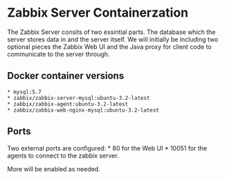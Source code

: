 # Zabbix Server Containerzation

The Zabbix Server consits of two essintial parts. The database which the server stores data in and the server itself. We will initially be including two optional pieces the Zabbix Web UI and the Java proxy for client code to communicate to the server through.

## Docker container versions
	* mysql:5.7
	* zabbix/zabbix-server-mysql:ubuntu-3.2-latest
	* zabbix/zabbix-agent:ubuntu-3.2-latest
	* zabbix/zabbix-web-nginx-mysql:ubuntu-3.2-latest

## Ports
Two external ports are configured:
	* 80 for the Web UI
	* 10051 for the agents to connect to the zabbix server.

More will be enabled as needed.
